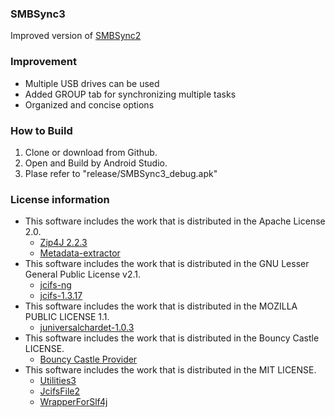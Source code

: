 ### SMBSync3

Improved version of [SMBSync2](https://github.com/Sentaroh/SMBSync2)

### Improvement

- Multiple USB drives can be used
- Added GROUP tab for synchronizing multiple tasks
- Organized and concise options

### How to Build  
1. Clone or download from Github.
1. Open and Build by Android Studio.
1. Plase refer to "release/SMBSync3_debug.apk"

### License information
- This software includes the work that is distributed in the Apache License 2.0.
  - [Zip4J 2.2.3](https://github.com/srikanth-lingala/zip4j)
  - [Metadata-extractor](https://github.com/drewnoakes/metadata-extractor)
- This software includes the work that is distributed in the GNU Lesser General Public License v2.1.  
  - [jcifs-ng](https://github.com/AgNO3/jcifs-ng)
  - [jcifs-1.3.17](https://jcifs.samba.org/)
- This software includes the work that is distributed in the MOZILLA PUBLIC LICENSE 1.1.  
  - [juniversalchardet-1.0.3](https://code.google.com/archive/p/juniversalchardet/)  
- This software includes the work that is distributed in the Bouncy Castle LICENSE.
  - [Bouncy Castle Provider](https://mvnrepository.com/artifact/org.bouncycastle/bcprov-jdk15on/1.66)
- This software includes the work that is distributed in the MIT LICENSE.
  - [Utilities3](https://github.com/Sentaroh/Utilities3)
  - [JcifsFile2](https://github.com/Sentaroh/JcifsFile2)
  - [WrapperForSlf4j](https://github.com/Sentaroh/WrapperForSlf4j)
